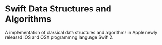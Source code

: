 # Swift Data Structures and Algorithms

A implementation of classical data structures and algorithms in Apple newly released iOS and OSX programming language Swift 2. 